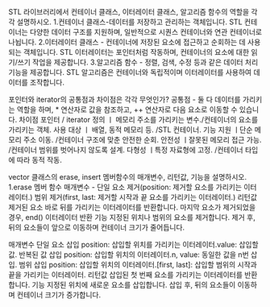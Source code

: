 STL 라이브러리에서 컨테이너 클래스, 이터레이터 클래스, 알고리즘 함수의 역할을 각각 설명하시오.
1.컨테이너 클래스-데이터를 저장하고 관리하는 객체입니다. STL 컨테이너는 다양한 데이터 구조를 지원하며, 일반적으로 시퀀스 컨테이너와 연관 컨테이너로 나뉩니다.
2.이터레이터 클래스 - 컨테이너에 저장된 요소에 접근하고 순회하는 데 사용되는 객체입니다. STL 이터레이터는 포인터처럼 작동하며, 컨테이너의 요소에 대한 읽기/쓰기 작업을 제공합니다.
3.알고리즘 함수 - 정렬, 검색, 수정 등과 같은 데이터 처리 기능을 제공합니다. STL 알고리즘은 컨테이너와 독립적이며 이터레이터를 사용하여 데이터를 조작합니다.

포인터와 iterator의 공통점과 차이점은 각각 무엇인가?
공통점 - 둘 다 데이터를 가리키는 역할을 하며, * 연산자로 값을 참조하고, ++ 연산자로 다음 요소로 이동할 수 있습니다.
차이점           포인터                /     iterator
정의      ㅣ	메모리 주소를 가리키는 변수./컨테이너의 요소를 가리키는 객체.
사용 대상  ㅣ	배열, 동적 메모리 등.	  /STL 컨테이너.
기능 지원	ㅣ단순 메모리 주소 이동.	    /컨테이너 구조에 맞춘 안전한 순회.
안전성	    ㅣ잘못된 메모리 접근 가능.	  /컨테이너 범위를 벗어나지 않도록 설계.
다형성	    ㅣ특정 자료형에 고정.	        /컨테이너 타입에 따라 동적 작동.

vector 클래스의 erase, insert 멤버함수의 매개변수, 리턴값, 기능을 설명하시오.
1.erase 멤버 함수
매개변수 - 단일 요소 제거(position: 제거할 요소를 가리키는 이터레이터.)
범위 제거(first, last: 제거할 시작과 끝 요소를 가리키는 이터레이터.)
리턴값
제거된 요소 바로 뒤를 가리키는 이터레이터를 반환합니다.
마지막 요소가 제거되었을 경우, end() 이터레이터 반환
기능
지정된 위치나 범위의 요소를 제거합니다.
제거 후, 뒤의 요소들이 앞으로 이동하며 컨테이너 크기가 줄어듭니다.

매개변수
단일 요소 삽입
position: 삽입할 위치를 가리키는 이터레이터.value: 삽입할 값.
반복된 값 삽입
position: 삽입할 위치의 이터레이터.n, value: 동일한 값을 n번 삽입.
범위 삽입
position: 삽입할 위치의 이터레이터.[first, last]: 삽입할 범위의 시작과 끝을 가리키는 이터레이터.
리턴값
삽입된 첫 번째 요소를 가리키는 이터레이터를 반환합니다.
기능
지정된 위치에 새로운 요소를 삽입합니다.
삽입 후, 뒤의 요소들이 이동하며 컨테이너 크기가 증가합니다.









